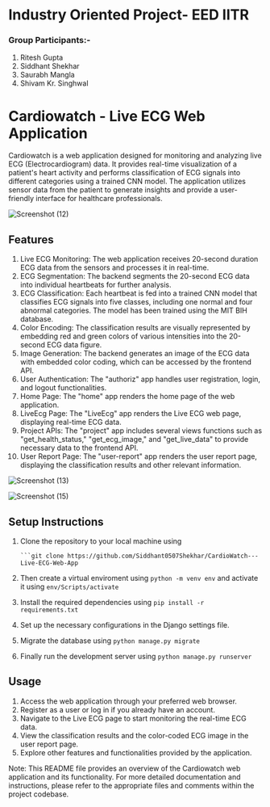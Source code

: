 # Industry Oriented Project- EED IITR
### Group Participants:-
1. Ritesh Gupta
2. Siddhant Shekhar
3. Saurabh Mangla
4. Shivam Kr. Singhwal

# Cardiowatch - Live ECG Web Application
Cardiowatch is a web application designed for monitoring and analyzing live ECG (Electrocardiogram) data. It provides real-time visualization of a patient's heart activity and performs classification of ECG signals into different categories using a trained CNN model. The application utilizes sensor data from the patient to generate insights and provide a user-friendly interface for healthcare professionals.

![Screenshot (12)](https://github.com/Siddhant0507Shekhar/CardioWatch---Live-ECG-Web-App/assets/122518146/cbac12f2-a17b-4728-918e-488d2c10f2ca)

## Features
1. Live ECG Monitoring: The web application receives 20-second duration ECG data from the sensors and processes it in real-time.
2. ECG Segmentation: The backend segments the 20-second ECG data into individual heartbeats for further analysis.
3. ECG Classification: Each heartbeat is fed into a trained CNN model that classifies ECG signals into five classes, including one normal and four abnormal categories. The model has been trained using the MIT BIH database.
4. Color Encoding: The classification results are visually represented by embedding red and green colors of various intensities into the 20-second ECG data figure.
5. Image Generation: The backend generates an image of the ECG data with embedded color coding, which can be accessed by the frontend API.
6. User Authentication:  The "authoriz" app handles user registration, login, and logout functionalities.
7. Home Page: The "home" app renders the home page of the web application.
8. LiveEcg Page: The "LiveEcg" app renders the Live ECG web page, displaying real-time ECG data.
9. Project APIs: The "project" app includes several views functions such as "get_health_status," "get_ecg_image," and "get_live_data" to provide necessary data to the frontend API.
10. User Report Page: The "user-report" app renders the user report page, displaying the classification results and other relevant information.

![Screenshot (13)](https://github.com/Siddhant0507Shekhar/CardioWatch---Live-ECG-Web-App/assets/122518146/caefe952-6dca-4e44-b4f5-72e1a58b7422)

![Screenshot (15)](https://github.com/Siddhant0507Shekhar/CardioWatch---Live-ECG-Web-App/assets/122518146/190dc85a-829f-45ff-8368-953ba1eb5497)

## Setup Instructions
1. Clone the repository to your local machine using
   
       ```git clone https://github.com/Siddhant0507Shekhar/CardioWatch---Live-ECG-Web-App
   
3. Then create a virtual enviroment using ```python -m venv env``` and activate it using ```env/Scripts/activate``` 
4. Install the required dependencies using ```pip install -r requirements.txt```
5. Set up the necessary configurations in the Django settings file.
6. Migrate the database using ```python manage.py migrate```
7. Finally run the development server using ```python manage.py runserver```
 
## Usage
1. Access the web application through your preferred web browser.
2. Register as a user or log in if you already have an account.
3. Navigate to the Live ECG page to start monitoring the real-time ECG data.
4. View the classification results and the color-coded ECG image in the user report page.
5. Explore other features and functionalities provided by the application.


Note: This README file provides an overview of the Cardiowatch web application and its functionality. For more detailed documentation and instructions, please refer to the appropriate files and comments within the project codebase.
